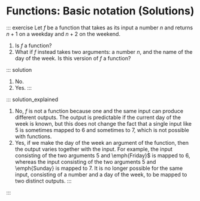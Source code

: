 # Functions: Basic notation (Solutions)

::: exercise
Let $f$ be a function that takes as its input a number $n$ and returns $n+1$ on a weekday and $n+2$ on the weekend.

1. Is $f$ a function?
1. What if $f$ instead takes two arguments: a number $n$, and the name of the day of the week.
   Is this version of $f$ a function?

::: solution
1. No.
2. Yes.
:::

::: solution_explained
1. No, $f$ is not a function because one and the same input can produce different outputs.
   The output is predictable if the current day of the week is known, but this does not change the fact that a single input like $5$ is sometimes mapped to $6$ and sometimes to $7$, which is not possible with functions.
2. Yes, if we make the day of the week an argument of the function, then the output varies together with the input.
   For example, the input consisting of the two arguments $5$ and \emph{Friday}$ is mapped to $6$, whereas the input consisting of the two arguments $5$ and \emph{Sunday} is mapped to $7$.
   It is no longer possible for the same input, consisting of a number and a day of the week, to be mapped to two distinct outputs.
:::

:::
